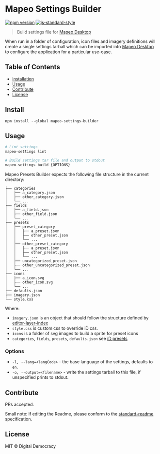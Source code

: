 # Mapeo Settings Builder

[![npm version][1]][2]
[![js-standard-style][3]][4]

[1]: https://img.shields.io/npm/v/mapeo-settings-builder.svg
[2]: https://www.npmjs.com/package/mapeo-settings-builder
[3]: https://img.shields.io/badge/code%20style-standard-brightgreen.svg
[4]: http://standardjs.com/

> Build settings file for [Mapeo Desktop](https://github.com/digidem/mapeo-desktop)

When run in a folder of configuration, icon files and imagery definitions will create a single settings tarball which can be imported into [Mapeo Desktop](https://github.com/digidem/mapeo-desktop) to configure the application for a particular use-case.

## Table of Contents

- [Installation](#installation)
- [Usage](#usage)
- [Contribute](#contribute)
- [License](#license)

## Install

```
npm install --global mapeo-settings-builder
```

## Usage

```sh
# Lint settings
mapeo-settings lint

# Build settings tar file and output to stdout
mapeo-settings build {OPTIONS}
```

Mapeo Presets Builder expects the following file structure in the current directory:

```
├── categories
│   ├── a_category.json
│   ├── other_category.json
│   └── ...
├── fields
│   ├── a_field.json
│   ├── other_field.json
│   └── ...
├── presets
│   ├── preset_category
│   │   ├── a_preset.json
│   │   ├── other_preset.json
│   │   └── ...
│   ├── other_preset_category
│   │   ├── a_preset.json
│   │   ├── other_preset.json
│   │   └── ...
│   ├── uncategorized_preset.json
│   ├── other_uncategorized_preset.json
│   └── ...
├── icons
│   ├── a_icon.svg
│   ├── other_icon.svg
│   └── ...
├── defaults.json
├── imagery.json
└── style.css
```

Where:

- `imagery.json` is an object that should follow the structure defined by [editor-layer-index](https://github.com/osmlab/editor-layer-index/blob/gh-pages/schema.json)
- `style.css` is custom css to override iD css.
- `icons` is a folder of svg images to build a sprite for preset icons
- `categories`, `fields`, `presets`, `defaults.json` see [iD presets](https://github.com/openstreetmap/iD/tree/master/data/presets)

### Options

- `-l, --lang=<langCode>` - the base language of the settings, defaults to `en`.
- `-o, --output=<filename>` - write the settings tarball to this file, if unspecified prints to stdout.

## Contribute

PRs accepted.

Small note: If editing the Readme, please conform to the [standard-readme](https://github.com/RichardLitt/standard-readme) specification.

## License

MIT © Digital Democracy
